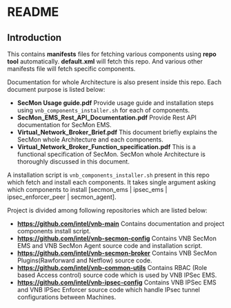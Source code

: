# README

## Introduction
This contains **manifests** files for fetching various components using **repo tool** automatically. **default.xml** will fetch this repo. And various other manifests file will fetch specific components.

Documentation for whole Architecture is also present inside this repo. Each document purpose is listed below:

+ **SecMon Usage guide.pdf**
	Provide usage guide and installation steps using `vnb_components_installer.sh` for each of components.
+ **SecMon_EMS_Rest_API_Documentation.pdf**
	Provide Rest API documentation for SecMon EMS.
+ **Virtual_Network_Broker_Brief.pdf**
	This document briefly explains the SecMon whole Architecture and each components.
+ **Virtual_Network_Broker_Function_specification.pdf**
	This is a functional specification of SecMon. SecMon whole Architecture is thoroughly discussed in this document.

A installation script is `vnb_components_installer.sh` present in this repo which fetch and install each components. 
It takes single argument asking which components to install [secmon_ems | ipsec_ems | ipsec_enforcer_peer | secmon_agent].

Project is divided among following repositories which are listed below:

+ **https://github.com/intel/vnb-main**
	Contains documentation and project components install script.
+ **https://github.com/intel/vnb-secmon-config**
	Contains VNB SecMon EMS and VNB SecMon Agent source code and installation script.
+ **https://github.com/intel/vnb-secmon-broker**
	Contains VNB SecMon Plugins(Rawforward and Netflow) source code. 
+ **https://github.com/intel/vnb-common-utils**
	Contains RBAC (Role based Access control) source code which is used by VNB IPSec EMS.
+ **https://github.com/intel/vnb-ipsec-config**
	Contains VNB IPSec EMS and VNB IPSec Enforcer source code which handle IPsec tunnel configurations between Machines.
	
